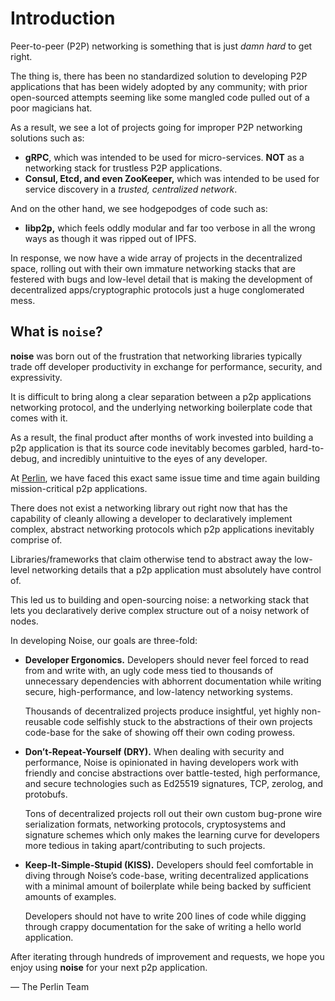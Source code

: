 # Introduction

Peer-to-peer (P2P) networking is something that is just _damn hard_ to get right.

The thing is, there has been no standardized solution to developing P2P applications that has been widely adopted by any community; with prior open-sourced attempts seeming like some mangled code pulled out of a poor magicians hat.

As a result, we see a lot of projects going for improper P2P networking solutions such as:

- **gRPC**, which was intended to be used for micro-services. **NOT** as a networking stack for trustless P2P applications.
- **Consul, Etcd, and even ZooKeeper,** which was intended to be used for service discovery in a _trusted, centralized network_.

And on the other hand, we see hodgepodges of code such as:

- **libp2p,** which feels oddly modular and far too verbose in all the wrong ways as though it was ripped out of IPFS.

In response, we now have a wide array of projects in the decentralized space, rolling out with their own immature networking stacks that are festered with bugs and low-level detail that is making the development of decentralized apps/cryptographic protocols just a huge conglomerated mess.

## What is `noise`?

**noise** was born out of the frustration that networking libraries typically trade off developer productivity in exchange for performance, security, and expressivity.

It is difficult to bring along a clear separation between a p2p applications networking protocol, and the underlying networking boilerplate code that comes with it.

As a result, the final product after months of work invested into building a p2p application is that its source code inevitably becomes garbled, hard-to-debug, and incredibly unintuitive to the eyes of any developer.

At [Perlin](https://perlin.net), we have faced this exact same issue time and time again building mission-critical p2p applications.

There does not exist a networking library out right now that has the capability of cleanly allowing a developer to declaratively implement complex, abstract networking protocols which p2p applications inevitably comprise of.

Libraries/frameworks that claim otherwise tend to abstract away the low-level networking details that a p2p application must absolutely have control of.    

This led us to building and open-sourcing noise: a networking stack that lets you declaratively derive complex structure out of a noisy network of nodes.

In developing Noise, our goals are three-fold:

- **Developer Ergonomics.** Developers should never feel forced to read from and write with, an ugly code mess tied to thousands of unnecessary dependencies with abhorrent documentation while writing secure, high-performance, and low-latency networking systems.

    Thousands of decentralized projects produce insightful, yet highly non-reusable code selfishly stuck to the abstractions of their own projects code-base for the sake of showing off their own coding prowess.

- **Don’t-Repeat-Yourself (DRY).** When dealing with security and performance, Noise is opinionated in having developers work with friendly and concise abstractions over battle-tested, high performance, and secure technologies such as Ed25519 signatures, TCP, zerolog, and protobufs.

    Tons of decentralized projects roll out their own custom bug-prone wire serialization formats, networking protocols, cryptosystems and signature schemes which only makes the learning curve for developers more tedious in taking apart/contributing to such projects.

- **Keep-It-Simple-Stupid (KISS).** Developers should feel comfortable in diving through Noise’s code-base, writing decentralized applications with a minimal amount of boilerplate while being backed by sufficient amounts of examples.

    Developers should not have to write 200 lines of code while digging through crappy documentation for the sake of writing a hello world application.

After iterating through hundreds of improvement and requests, we hope you enjoy using **noise** for your next p2p application.

— The Perlin Team